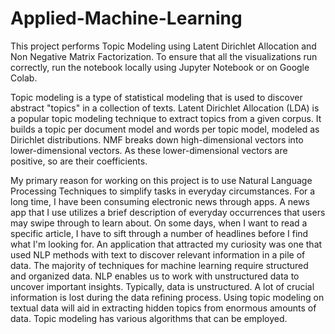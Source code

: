 # Applied-Machine-Learning

This project performs Topic Modeling using Latent Dirichlet Allocation and Non Negative Matrix Factorization. To ensure that all the visualizations run correctly, run the notebook locally using Jupyter Notebook or on Google Colab. 

Topic modeling is a type of statistical modeling that is used to discover abstract "topics" in a collection of texts.
Latent Dirichlet Allocation (LDA) is a popular topic modeling technique to extract topics from a given corpus.  It builds a topic per document model and words per topic model, modeled as Dirichlet distributions.
NMF breaks down high-dimensional vectors into lower-dimensional vectors. As these lower-dimensional vectors are positive, so are their coefficients.

My primary reason for working on this project is to use Natural Language Processing Techniques to simplify tasks in everyday circumstances. For a long time, I have been consuming electronic news through apps. A news app that I use utilizes a brief description of everyday occurrences that users may swipe through to learn about. On some days, when I want to read a specific article, I have to sift through a number of headlines before I find what I'm looking for. An application that attracted my curiosity was one that used NLP methods with text to discover relevant information in a pile of data. The majority of techniques for machine learning require structured and organized data. NLP enables us to work with unstructured data to uncover important insights. Typically, data is unstructured. A lot of crucial information is lost during the data refining process. Using topic modeling on textual data will aid in extracting hidden topics from enormous amounts of data. Topic modeling has various algorithms that can be employed. 

